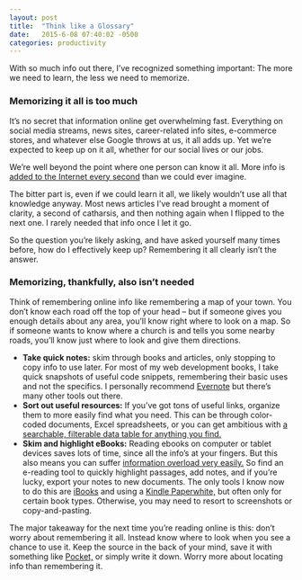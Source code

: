 ```yaml
---
layout: post
title:  "Think like a Glossary"
date:   2015-6-08 07:40:02 -0500
categories: productivity
---
```


With so much info out there, I’ve recognized something important: The more we need to learn, the less we need to memorize. 

### Memorizing it all is too much
It’s no secret that information online get overwhelming fast. Everything on social media streams, news sites, career-related info sites, e-commerce stores, and whatever else Google throws at us, it all adds up. Yet we’re expected to keep up on it all, whether for our social lives or our jobs.

We’re well beyond the point where one person can know it all. More info is <a href="http://onesecond.designly.com/" target="_blank">added to the Internet every second</a> than we could ever imagine.

The bitter part is, even if we could learn it all, we likely wouldn’t use all that knowledge anyway. Most news articles I’ve read brought a moment of clarity, a second of catharsis, and then nothing again when I flipped to the next one. I rarely needed that info once I let it go.

So the question you’re likely asking, and have asked yourself many times before, how do I effectively keep up? Remembering it all clearly isn’t the answer.

### Memorizing, thankfully, also isn’t needed
Think of remembering online info like remembering a map of your town. You don’t know each road off the top of your head – but if someone gives you enough details about any area, you’ll know right where to look on a map. So if someone wants to know where a church is and tells you some nearby roads, you’ll know just where to look and give them directions.

* **Take quick notes:** skim through books and articles, only stopping to copy info to use later. For most of my web development books, I take quick snapshots of useful code snippets, remembering their basic uses and not the specifics. I personally recommend <a href="https://evernote.com/" target="_blank">Evernote</a> but there’s many other tools out there.
* **Sort out useful resources:** If you’ve got tons of useful links, organize them to more easily find what you need. This can be through color-coded documents, Excel spreadsheets, or you can get ambitious with <a href="http://codepen.io/max1128/pen/dooeMa/" target="_blank">a searchable, filterable data table for anything you find.<a>
* **Skim and highlight eBooks:** Reading ebooks on computer or tablet devices saves lots of time, since all the info’s at your fingers. But this also means you can suffer <a href="http://it-ebooks.info/" target="_blank">information overload very easily.</a> So find an e-reading tool to quickly highlight passages, add notes, and if you’re lucky, export your notes to new documents. The only tools I know now to do this are <a href="https://itunes.apple.com/us/app/ibooks/id364709193?mt=8" target="_blank">iBooks</a> and using a <a href="http://www.amazon.com/Kindle-Paperwhite-Ereader/dp/B00AWH595M" target="_blank">Kindle Paperwhite,</a> but often only for certain book types. Otherwise, you may need to resort to screenshots or copy-and-pasting.

The major takeaway for the next time you’re reading online is this: don’t worry about remembering it all. Instead know where to look when you see a chance to use it. Keep the source in the back of your mind, save it with something like <a href="https://getpocket.com/" target="_blank">Pocket,</a> or simply write it down. Worry more about locating info than remembering it.